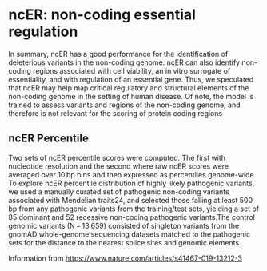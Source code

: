 # ncER: non-coding essential regulation

In summary, ncER has a good performance for the identification of deleterious variants in the non-coding genome. ncER can also identify non-coding regions associated with cell viability, an in vitro surrogate of essentiality, and with regulation of an essential gene. Thus, we speculated that ncER may help map critical regulatory and structural elements of the non-coding genome in the setting of human disease. Of note, the model is trained to assess variants and regions of the non-coding genome, and therefore is not relevant for the scoring of protein coding regions

## ncER Percentile

Two sets of ncER percentile scores were computed. The first with nucleotide resolution and the second where raw ncER scores were averaged over 10 bp bins and then expressed as percentiles genome-wide. To explore ncER percentile distribution of highly likely pathogenic variants, we used a manually curated set of pathogenic non-coding variants associated with Mendelian traits24, and selected those falling at least 500 bp from any pathogenic variants from the training/test sets, yielding a set of 85 dominant and 52 recessive non-coding pathogenic variants.The control genomic variants (N = 13,659) consisted of singleton variants from the gnomAD whole-genome sequencing datasets matched to the pathogenic sets for the distance to the nearest splice sites and genomic elements.

Information from https://www.nature.com/articles/s41467-019-13212-3